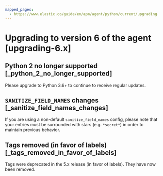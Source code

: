 ```yaml
---
mapped_pages:
  - https://www.elastic.co/guide/en/apm/agent/python/current/upgrading-6.x.html
---
```


# Upgrading to version 6 of the agent [upgrading-6.x]

## Python 2 no longer supported [_python_2_no_longer_supported]

Please upgrade to Python 3.6+ to continue to receive regular updates.


## `SANITIZE_FIELD_NAMES` changes [_sanitize_field_names_changes]

If you are using a non-default `sanitize_field_names` config, please note that your entries must be surrounded with stars (e.g. `*secret*`) in order to maintain previous behavior.


## Tags removed (in favor of labels) [_tags_removed_in_favor_of_labels]

Tags were deprecated in the 5.x release (in favor of labels). They have now been removed.


